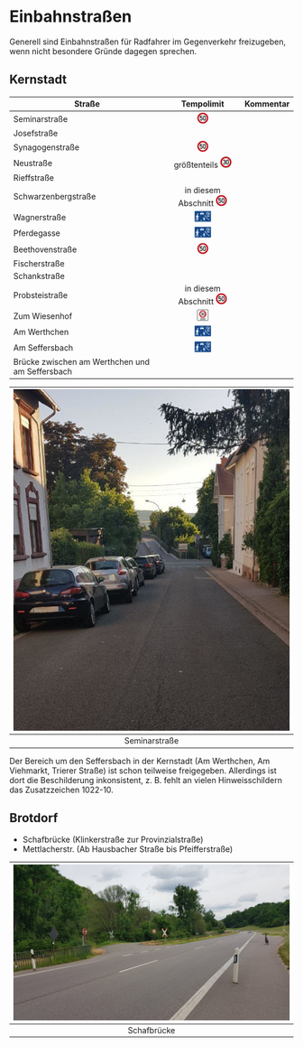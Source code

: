 # Einbahnstraßen

Generell sind Einbahnstraßen für Radfahrer im Gegenverkehr freizugeben, wenn nicht besondere Gründe dagegen sprechen.

## Kernstadt

| Straße | Tempolimit | Kommentar |
|---|:---:|---|
| Seminarstraße       | <img alt="50" src="signs/274.50.png" height="20"/> |  |
| Josefstraße         | | |
| Synagogenstraße     |  <img alt="50" src="signs/274.50.png" height="20"/> |  |
| Neustraße           | größtenteils <img alt="30" src="signs/274.30.png" height="20"/> | |
| Rieffstraße         | |  |
| Schwarzenbergstraße | in diesem Abschnitt <img alt="50" src="signs/274.50.png" height="20"/> | |
| Wagnerstraße        | <img alt="verkehrsberuhigt" src="signs/325.1.png" height="20"/> | |
| Pferdegasse         | <img alt="verkehrsberuhigt" src="signs/325.1.png" height="20"/> | |
| Beethovenstraße     | <img alt="50" src="signs/274.50.png" height="20"/> | |
| Fischerstraße       | | |
| Schankstraße        | | |
| Probsteistraße      | in diesem Abschnitt <img alt="50" src="signs/274.50.png" height="20"/> | |
| Zum Wiesenhof       | <img alt="z30" src="signs/274.1.png" height="20"/> | |
| Am Werthchen        | <img alt="verkehrsberuhigt" src="signs/325.1.png" height="20"/> | |
| Am Seffersbach      | <img alt="verkehrsberuhigt" src="signs/325.1.png" height="20"/> | |
| Brücke zwischen am Werthchen und am Seffersbach | | |

| ![Seminarstraße](media/seminarstr.jpg) |
| :---: |
| Seminarstraße |

Der Bereich um den Seffersbach in der Kernstadt (Am Werthchen, Am Viehmarkt, Trierer Straße) ist schon teilweise freigegeben.
Allerdings ist dort die Beschilderung inkonsistent, z. B. fehlt an vielen Hinweisschildern das Zusatzzeichen 1022-10.


## Brotdorf
- Schafbrücke (Klinkerstraße zur Provinzialstraße)
- Mettlacherstr. (Ab Hausbacher Straße bis Pfeifferstraße)

| ![Schafbrücke Einbahnstraße](media/mzg-bd-einbahnstrasse-2.jpg) |
| :---: |
| Schafbrücke |



